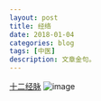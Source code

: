 ```yaml
---
layout: post
title: 经络
date: 2018-01-04
categories: blog
tags: [中医]
description: 文章金句。
---
```


[十二经脉](http://www.quanxue.cn/CT_ZhongYi/JingLuoIndex.html)
![image](http://www.quanxue.cn/CT_ZhongYi/JingLuo/pic/ShouTaiYingFei.jpg)
